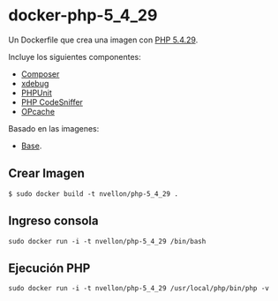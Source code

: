 # docker-php-5_4_29

Un Dockerfile que crea una imagen con [PHP 5.4.29](http://www.php.net/archive/2014.php#id2014-05-02-1).

Incluye los siguientes componentes:

- [Composer](https://getcomposer.org/)
- [xdebug](http://xdebug.org/)
- [PHPUnit](http://phpunit.de/)
- [PHP CodeSniffer](https://github.com/squizlabs/PHP_CodeSniffer)
- [OPcache](https://github.com/zendtech/ZendOptimizerPlus)

Basado en las imagenes:
- [Base](https://github.com/nvellon/dockerfiles/tree/master/base).

## Crear Imagen

    $ sudo docker build -t nvellon/php-5_4_29 .

## Ingreso consola

    sudo docker run -i -t nvellon/php-5_4_29 /bin/bash

## Ejecución PHP

    sudo docker run -i -t nvellon/php-5_4_29 /usr/local/php/bin/php -v